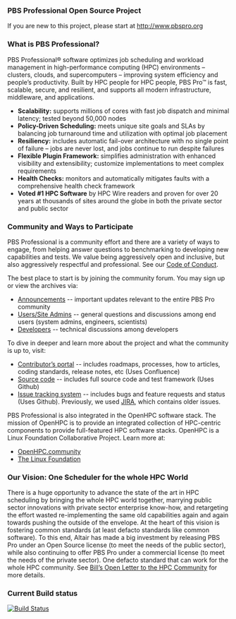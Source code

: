 ### PBS Professional Open Source Project

If you are new to this project, please start at http://www.pbspro.org

### What is PBS Professional?
PBS Professional® software optimizes job scheduling and workload management in high-performance computing (HPC) environments – clusters, clouds, and supercomputers – improving system efficiency and people’s productivity.  Built by HPC people for HPC people, PBS Pro™ is fast, scalable, secure, and resilient, and supports all modern infrastructure, middleware, and applications.

* **Scalability:** supports millions of cores with fast job dispatch and minimal latency; tested beyond 50,000 nodes
* **Policy-Driven Scheduling:** meets unique site goals and SLAs by balancing job turnaround time and utilization with optimal job placement
* **Resiliency:** includes automatic fail-over architecture with no single point of failure – jobs are never lost, and jobs continue to run despite failures
* **Flexible Plugin Framework:** simplifies administration with enhanced visibility and extensibility; customize implementations to meet complex requirements
* **Health Checks:** monitors and automatically mitigates faults with a comprehensive health check framework
* **Voted #1 HPC Software** by HPC Wire readers and proven for over 20 years at thousands of sites around the globe in both the private sector and public sector

### Community and Ways to Participate

PBS Professional is a community effort and there are a variety of ways to engage, from helping answer questions to benchmarking to developing new capabilities and tests.  We value being aggressively open and inclusive, but also aggressively respectful and professional.  See our [Code of Conduct](https://pbspro.atlassian.net/wiki/display/PBSPro/Code+of+Conduct).

The best place to start is by joining the community forum.  You may sign up or view the archives via:

* [Announcements](http://community.pbspro.org/c/announcements) -- important updates relevant to the entire PBS Pro community
* [Users/Site Admins](http://community.pbspro.org/c/users-site-administrators) -- general questions and discussions among end users (system admins, engineers, scientists)
* [Developers](http://community.pbspro.org/c/developers) -- technical discussions among developers

To dive in deeper and learn more about the project and what the community is up to, visit:

* [Contributor’s portal](https://pbspro.atlassian.net/wiki) -- includes roadmaps, processes, how to articles, coding standards, release notes, etc  (Uses Confluence)
* [Source code](https://github.com/PBSPro/pbspro) -- includes full source code and test framework (Uses Github)
* [Issue tracking system](https://github.com/PBSPro/pbspro/issues) -- includes bugs and feature requests and status (Uses Github).  Previously, we used [JIRA](https://pbspro.atlassian.net), which contains older issues.

PBS Professional is also integrated in the OpenHPC software stack. The mission of OpenHPC is to provide an integrated collection of HPC-centric components to provide full-featured HPC software stacks. OpenHPC is a Linux Foundation Collaborative Project.  Learn more at:

* [OpenHPC.community](http://openhpc.community)
* [The Linux Foundation](http://thelinuxfoundation.org)

### Our Vision:  One Scheduler for the whole HPC World

There is a huge opportunity to advance the state of the art in HPC scheduling by bringing the whole HPC world together, marrying public sector innovations with private sector enterprise know-how, and retargeting the effort wasted re-implementing the same old capabilities again and again towards pushing the outside of the envelope.  At the heart of this vision is fostering common standards (at least defacto standards like common software).  To this end, Altair has made a big investment by releasing PBS Pro under an Open Source license (to meet the needs of the public sector), while also continuing to offer PBS Pro under a commercial license (to meet the needs of the private sector).  One defacto standard that can work for the whole HPC community.  See [Bill’s Open Letter to the HPC Community](https://insidehpc.com/2016/05/an-open-letter-to-the-hpc-community/) for more details.

### Current Build status
[![Build Status](https://travis-ci.com/PBSPro/pbspro.svg?branch=master)](https://travis-ci.com/PBSPro/pbspro)
